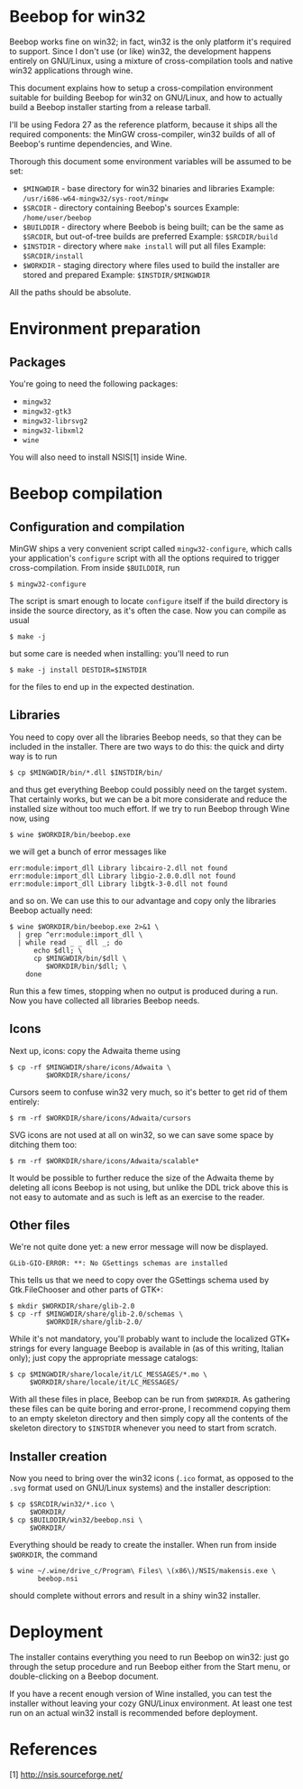 Beebop for win32
================

Beebop works fine on win32; in fact, win32 is the only platform it's required
to support. Since I don't use (or like) win32, the development happens entirely
on GNU/Linux, using a mixture of cross-compilation tools and native win32
applications through wine.

This document explains how to setup a cross-compilation environment suitable
for building Beebop for win32 on GNU/Linux, and how to actually build a Beebop
installer starting from a release tarball.

I'll be using Fedora 27 as the reference platform, because it ships all the
required components: the MinGW cross-compiler, win32 builds of all of Beebop's
runtime dependencies, and Wine.

Thorough this document some environment variables will be assumed to be set:

  * `$MINGWDIR` - base directory for win32 binaries and libraries
                  Example: `/usr/i686-w64-mingw32/sys-root/mingw`
  * `$SRCDIR`   - directory containing Beebop's sources
                  Example: `/home/user/beebop`
  * `$BUILDDIR` - directory where Beebob is being built; can be the same as
                  `$SRCDIR`, but out-of-tree builds are preferred
                  Example: `$SRCDIR/build`
  * `$INSTDIR`  - directory where `make install` will put all files
                  Example: `$SRCDIR/install`
  * `$WORKDIR`  - staging directory where files used to build the installer
                  are stored and prepared
                  Example: `$INSTDIR/$MINGWDIR`

All the paths should be absolute.



Environment preparation
======================

Packages
--------

You're going to need the following packages:

  * `mingw32`
  * `mingw32-gtk3`
  * `mingw32-librsvg2`
  * `mingw32-libxml2`
  * `wine`

You will also need to install NSIS[1] inside Wine.



Beebop compilation
====================

Configuration and compilation
-----------------------------

MinGW ships a very convenient script called `mingw32-configure`, which
calls your application's `configure` script with all the options required
to trigger cross-compilation. From inside `$BUILDDIR`, run

    $ mingw32-configure

The script is smart enough to locate `configure` itself if the build
directory is inside the source directory, as it's often the case. Now you
can compile as usual

    $ make -j

but some care is needed when installing: you'll need to run

    $ make -j install DESTDIR=$INSTDIR

for the files to end up in the expected destination.


Libraries
---------

You need to copy over all the libraries Beebop needs, so that they can
be included in the installer. There are two ways to do this: the quick
and dirty way is to run

    $ cp $MINGWDIR/bin/*.dll $INSTDIR/bin/

and thus get everything Beebop could possibly need on the target system.
That certainly works, but we can be a bit more considerate and reduce
the installed size without too much effort. If we try to run Beebop
through Wine now, using

    $ wine $WORKDIR/bin/beebop.exe

we will get a bunch of error messages like

    err:module:import_dll Library libcairo-2.dll not found
    err:module:import_dll Library libgio-2.0.0.dll not found
    err:module:import_dll Library libgtk-3-0.dll not found

and so on. We can use this to our advantage and copy only the libraries
Beebop actually need:

    $ wine $WORKDIR/bin/beebop.exe 2>&1 \
      | grep ^err:module:import_dll \
      | while read _ _ dll _; do
          echo $dll; \
          cp $MINGWDIR/bin/$dll \
             $WORKDIR/bin/$dll; \
        done

Run this a few times, stopping when no output is produced during a run.
Now you have collected all libraries Beebop needs.


Icons
-----

Next up, icons: copy the Adwaita theme using

    $ cp -rf $MINGWDIR/share/icons/Adwaita \
             $WORKDIR/share/icons/

Cursors seem to confuse win32 very much, so it's better to get rid of them
entirely:

    $ rm -rf $WORKDIR/share/icons/Adwaita/cursors

SVG icons are not used at all on win32, so we can save some space by ditching
them too:

    $ rm -rf $WORKDIR/share/icons/Adwaita/scalable*

It would be possible to further reduce the size of the Adwaita theme by
deleting all icons Beebop is not using, but unlike the DDL trick above this
is not easy to automate and as such is left as an exercise to the reader.


Other files
-----------

We're not quite done yet: a new error message will now be displayed.

    GLib-GIO-ERROR: **: No GSettings schemas are installed

This tells us that we need to copy over the GSettings schema used by
Gtk.FileChooser and other parts of GTK+:

    $ mkdir $WORKDIR/share/glib-2.0
    $ cp -rf $MINGWDIR/share/glib-2.0/schemas \
             $WORKDIR/share/glib-2.0/

While it's not mandatory, you'll probably want to include the localized
GTK+ strings for every language Beebop is available in (as of this writing,
Italian only); just copy the appropriate message catalogs:

    $ cp $MINGWDIR/share/locale/it/LC_MESSAGES/*.mo \
         $WORKDIR/share/locale/it/LC_MESSAGES/

With all these files in place, Beebop can be run from `$WORKDIR`. As gathering
these files can be quite boring and error-prone, I recommend copying them to an
empty skeleton directory and then simply copy all the contents of the skeleton
directory to `$INSTDIR` whenever you need to start from scratch.


Installer creation
------------------

Now you need to bring over the win32 icons (`.ico` format, as opposed to the
`.svg` format used on GNU/Linux systems) and the installer description:

    $ cp $SRCDIR/win32/*.ico \
         $WORKDIR/
    $ cp $BUILDDIR/win32/beebop.nsi \
         $WORKDIR/

Everything should be ready to create the installer. When run from inside
`$WORKDIR`, the command

    $ wine ~/.wine/drive_c/Program\ Files\ \(x86\)/NSIS/makensis.exe \
           beebop.nsi

should complete without errors and result in a shiny win32 installer.



Deployment
==========

The installer contains everything you need to run Beebop on win32: just
go through the setup procedure and run Beebop either from the Start menu,
or double-clicking on a Beebop document.

If you have a recent enough version of Wine installed, you can test the
installer without leaving your cozy GNU/Linux environment. At least one test
run on an actual win32 install is recommended before deployment.



References
==========

[1] http://nsis.sourceforge.net/
